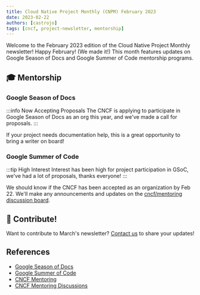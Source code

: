 ```yaml
---
title: Cloud Native Project Monthly (CNPM) February 2023
date: 2023-02-22
authors: [castrojo]
tags: [cncf, project-newsletter, mentorship]
---
```


Welcome to the February 2023 edition of the Cloud Native Project Monthly newsletter! Happy February! (We made it!) This month features updates on Google Season of Docs and Google Summer of Code mentorship programs.

<!-- truncate -->

## 🎓 Mentorship

### Google Season of Docs

:::info Now Accepting Proposals
The CNCF is applying to participate in Google Season of Docs as an org this year, and we've made a call for proposals.
:::

If your project needs documentation help, this is a great opportunity to bring a writer on board!

### Google Summer of Code

:::tip High Interest
Interest has been high for project participation in GSoC, we've had a lot of proposals, thanks everyone!
:::

We should know if the CNCF has been accepted as an organization by Feb 22. We'll make any announcements and updates on the [cncf/mentoring discussion board](https://github.com/cncf/mentoring/discussions).

## 🤝 Contribute!

Want to contribute to March's newsletter? [Contact us](mailto:projects@cncf.io) to share your updates!

## References

- [Google Season of Docs](https://developers.google.com/season-of-docs)
- [Google Summer of Code](https://summerofcode.withgoogle.com/)
- [CNCF Mentoring](https://github.com/cncf/mentoring)
- [CNCF Mentoring Discussions](https://github.com/cncf/mentoring/discussions)
